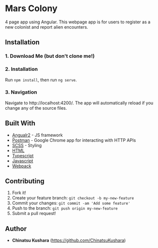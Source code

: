 # Mars Colony

4 page app using Angular.  This webpage app is for users to register as a new colonist and report alien encounters.

## Installation

### 1. Download Me (but don't clone me!)

### 2. Installation

Run `npm install`, then run `ng serve`.

### 3. Navigation

Navigate to http://localhost:4200/. The app will automatically reload if you change any of the source files.

## Built With

* [Angualr2](https://angular.io/) - JS framework
* [Postman](https://www.getpostman.com/) - Google Chrome app for interacting with HTTP APIs
* [SCSS](http://sass-lang.com/) - Styling
* [HTML](https://developer.mozilla.org/en-US/docs/Web/HTML)
* [Typescript](http://www.typescriptlang.org/)
* [Javascript](https://www.javascript.com/)
* [Webpack](https://webpack.js.org/)

## Contributing

1. Fork it!
2. Create your feature branch: `git checkout -b my-new-feature`
3. Commit your changes: `git commit -am 'Add some feature'`
4. Push to the branch: `git push origin my-new-feature`
5. Submit a pull request!

## Author

* **Chinatsu Kushara** (https://github.com/ChinatsuKushara)
